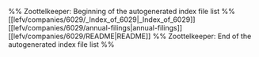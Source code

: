 %% Zoottelkeeper: Beginning of the autogenerated index file list  %%
 [[lefv/companies/6029/_Index_of_6029|_Index_of_6029]]
 [[lefv/companies/6029/annual-filings|annual-filings]]
 [[lefv/companies/6029/README|README]]
%% Zoottelkeeper: End of the autogenerated index file list  %%
